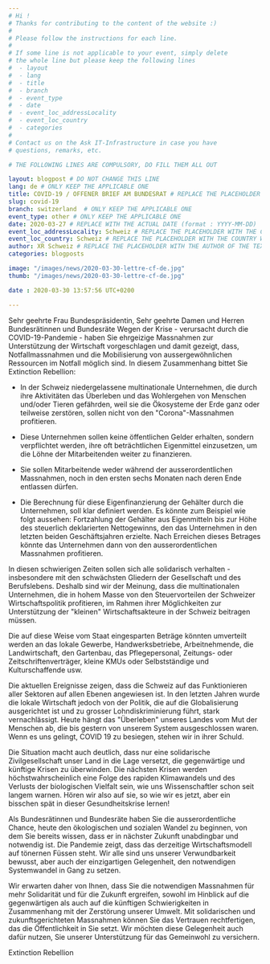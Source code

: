 ```yaml
---
# Hi !
# Thanks for contributing to the content of the website :)
#
# Please follow the instructions for each line.
#
# If some line is not applicable to your event, simply delete
# the whole line but please keep the following lines
#  - layout
#  - lang
#  - title
#  - branch
#  - event_type
#  - date
#  - event_loc_addressLocality
#  - event_loc_country
#  - categories
#
# Contact us on the Ask IT-Infrastructure in case you have
# questions, remarks, etc.

# THE FOLLOWING LINES ARE COMPULSORY, DO FILL THEM ALL OUT

layout: blogpost # DO NOT CHANGE THIS LINE
lang: de # ONLY KEEP THE APPLICABLE ONE
title: COVID-19 / OFFENER BRIEF AM BUNDESRAT # REPLACE THE PLACEHOLDER WITH THE TITLE OF THE EVENT
slug: covid-19
branch: switzerland  # ONLY KEEP THE APPLICABLE ONE
event_type: other # ONLY KEEP THE APPLICABLE ONE
date: 2020-03-27 # REPLACE WITH THE ACTUAL DATE (format : YYYY-MM-DD)
event_loc_addressLocality: Schweiz # REPLACE THE PLACEHOLDER WITH THE CITY WHERE THE EVENT TAKES PLACE
event_loc_country: Schweiz # REPLACE THE PLACEHOLDER WITH THE COUNTRY WHERE THE EVENT TAKES PLACE
author: XR Schweiz # REPLACE THE PLACEHOLDER WITH THE AUTHOR OF THE TEXT
categories: blogposts

image: "/images/news/2020-03-30-lettre-cf-de.jpg"
thumb: "/images/news/2020-03-30-lettre-cf-de.jpg"

date : 2020-03-30 13:57:56 UTC+0200

---
```


Sehr geehrte Frau Bundespräsidentin, Sehr geehrte Damen und Herren Bundesrätinnen und Bundesräte
Wegen der Krise - verursacht durch die COVID-19-Pandemie - haben Sie ehrgeizige Massnahmen zur Unterstützung der
Wirtschaft vorgeschlagen und damit gezeigt, dass, Notfallmassnahmen und die Mobilisierung von aussergewöhnlichen
Ressourcen im Notfall möglich sind. In diesem Zusammenhang bittet Sie Extinction Rebellion:

-  In der Schweiz niedergelassene multinationale Unternehmen, die durch ihre Aktivitäten das Überleben und das Wohlergehen
von Menschen und/oder Tieren gefährden, weil sie die Ökosysteme der Erde ganz oder teilweise zerstören, sollen nicht von den
"Corona"-Massnahmen profitieren.

- Diese Unternehmen sollen keine öffentlichen Gelder erhalten, sondern verpflichtet werden, ihre oft beträchtlichen Eigenmittel
einzusetzen, um die Löhne der Mitarbeitenden weiter zu finanzieren.

- Sie sollen Mitarbeitende weder während der ausserordentlichen Massnahmen, noch in den ersten sechs Monaten nach deren
Ende entlassen dürfen.

- Die Berechnung für diese Eigenfinanzierung der Gehälter durch die Unternehmen, soll klar definiert werden. Es könnte zum
Beispiel wie folgt aussehen: Fortzahlung der Gehälter aus Eigenmitteln bis zur Höhe des steuerlich deklarierten Nettogewinns,
den das Unternehmen in den letzten beiden Geschäftsjahren erzielte. Nach Erreichen dieses Betrages könnte das Unternehmen
dann von den ausserordentlichen Massnahmen profitieren.

In diesen schwierigen Zeiten sollen sich alle solidarisch verhalten - insbesondere mit den schwächsten Gliedern der Gesellschaft
und des Berufslebens. Deshalb sind wir der Meinung, dass die multinationalen Unternehmen, die in hohem Masse von den
Steuervorteilen der Schweizer Wirtschaftspolitik profitieren, im Rahmen ihrer Möglichkeiten zur Unterstützung der "kleinen"
Wirtschaftsakteure in der Schweiz beitragen müssen.

Die auf diese Weise vom Staat eingesparten Beträge könnten umverteilt werden an das lokale Gewerbe, Handwerksbetriebe,
Arbeitnehmende, die Landwirtschaft, den Gartenbau, das Pflegepersonal, Zeitungs- oder Zeitschriftenverträger, kleine KMUs
oder Selbstständige und Kulturschaffende usw.

Die aktuellen Ereignisse zeigen, dass die Schweiz auf das Funktionieren aller Sektoren auf allen Ebenen angewiesen ist. In den
letzten Jahren wurde die lokale Wirtschaft jedoch von der Politik, die auf die Globalisierung ausgerichtet ist und zu grosser Lohndiskriminierung
führt, stark vernachlässigt. Heute hängt das "Überleben" unseres Landes vom Mut der Menschen ab, die bis gestern von unserem System ausgeschlossen waren. Wenn es uns gelingt, COVID 19 zu besiegen, stehen wir in ihrer Schuld.

Die Situation macht auch deutlich, dass nur eine solidarische Zivilgesellschaft unser Land in die Lage versetzt, die gegenwärtige
und künftige Krisen zu überwinden. Die nächsten Krisen werden höchstwahrscheinlich eine Folge des rapiden Klimawandels und
des Verlusts der biologischen Vielfalt sein, wie uns Wissenschaftler schon seit langem warnen. Hören wir also auf sie, so wie wir
es jetzt, aber ein bisschen spät in dieser Gesundheitskrise lernen!

Als Bundesrätinnen und Bundesräte haben Sie die ausserordentliche Chance, heute den ökologischen und sozialen Wandel zu
beginnen, von dem Sie bereits wissen, dass er in nächster Zukunft unabdingbar und notwendig ist. Die Pandemie zeigt, dass das
derzeitige Wirtschaftsmodell auf tönernen Füssen steht. Wir alle sind uns unserer Verwundbarkeit bewusst, aber auch der einzigartigen
Gelegenheit, den notwendigen Systemwandel in Gang zu setzen.

Wir erwarten daher von Ihnen, dass Sie die notwendigen Massnahmen für mehr Solidarität und für die Zukunft ergreifen, sowohl
im Hinblick auf die gegenwärtigen als auch auf die künftigen Schwierigkeiten in Zusammenhang mit der Zerstörung unserer
Umwelt. Mit solidarischen und zukunftsgerichteten Massnahmen können Sie das Vertrauen rechtfertigen, das die Öffentlichkeit
in Sie setzt. Wir möchten diese Gelegenheit auch dafür nutzen, Sie unserer Unterstützung für das Gemeinwohl zu versichern.

Extinction Rebellion
